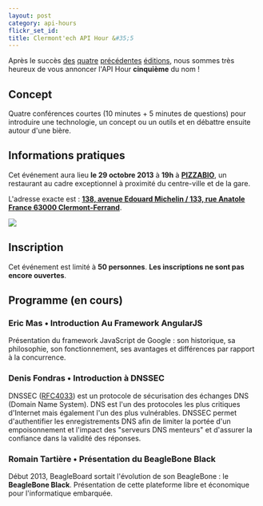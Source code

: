 ```yaml
---
layout: post
category: api-hours
flickr_set_id:
title: Clermont'ech API Hour &#35;5
---
```


Après le succès [des](/api-hours/api-hour-1.html)
[quatre](/api-hours/api-hour-2.html) [précédentes](/api-hours/api-hour-3.html)
[éditions](/api-hours/api-hour-4.html), nous sommes très heureux de vous
annoncer l'API Hour **cinquième** du nom !

## Concept

Quatre conférences courtes (10 minutes + 5 minutes de questions) pour
introduire une technologie, un concept ou un outils et en débattre ensuite
autour d'une bière.

## Informations pratiques

Cet événement aura lieu **le 29 octobre 2013** à **19h** à
[**PIZZABIO**](http://www.pizzabio63.com/), un restaurant au cadre exceptionnel
à proximité du centre-ville et de la gare.

L'adresse exacte est : [**138, avenue Edouard Michelin / 133, rue Anatole France
63000
Clermont-Ferrand**](https://maps.google.fr/maps?q=138,+avenue+Edouard+Michelin+%2F+133,+rue+Anatole+France+63000+Clermont-Ferrand&hl=en&ll=45.779838,3.115203&spn=0.003206,0.004565&sll=45.779855,3.114388&sspn=0.009069,0.01826&t=h&z=18).

[![](http://maps.googleapis.com/maps/api/staticmap?center=PIZZABIO&size=600x400&sensor=false&markers=color:red|45.77973,3.11523)](https://maps.google.fr/maps?q=138,+avenue+Edouard+Michelin+%2F+133,+rue+Anatole+France+63000+Clermont-Ferrand&hl=en&ll=45.779838,3.115203&spn=0.003206,0.004565&sll=45.779855,3.114388&sspn=0.009069,0.01826&t=h&z=18)

## Inscription

Cet événement est limité à **50 personnes**. **Les inscriptions ne sont pas encore
ouvertes**.


## Programme (en cours)

### Eric Mas • Introduction Au Framework AngularJS

Présentation du framework JavaScript de Google : son historique, sa philosophie,
son fonctionnement, ses avantages et différences par rapport à la concurrence.

### Denis Fondras • Introduction à DNSSEC

DNSSEC ([RFC4033](http://www.ietf.org/rfc/rfc4033.txt)) est un protocole de
sécurisation des échanges DNS (Domain Name System). DNS est l'un des protocoles
les plus critiques d'Internet mais également l'un des plus vulnérables. DNSSEC
permet d'authentifier les enregistrements DNS afin de limiter la portée d'un
empoisonnement et l'impact des "serveurs DNS menteurs" et d'assurer la
confiance dans la validité des réponses.

### Romain Tartière • Présentation du BeagleBone Black

Début 2013, BeagleBoard sortait l'évolution de son BeagleBone : le **BeagleBone
Black**. Présentation de cette plateforme libre et économique pour
l'informatique embarquée.
